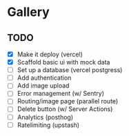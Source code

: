 # Gallery

## TODO

- [x] Make it deploy (vercel)
- [x] Scaffold basic ui with mock data
- [ ] Set up a database (vercel postgress)
- [ ] Add authentication
- [ ] Add image upload
- [ ] Error management (w/ Sentry)
- [ ] Routing/image page (parallel route)
- [ ] Delete button (w/ Server Actions)
- [ ] Analytics (posthog)
- [ ] Ratelimiting (upstash)

